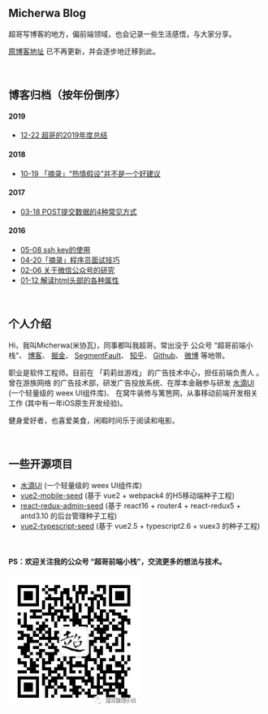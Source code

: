 ## Micherwa Blog
超哥写博客的地方，偏前端领域，也会记录一些生活感悟，与大家分享。

[原博客地址](http://micherwa.cc/blog/) 已不再更新，并会逐步地迁移到此。

&nbsp;

## 博客归档（按年份倒序）

#### 2019
- [12-22 超哥的2019年度总结](https://github.com/micherwa/blogs/blob/master/articles/2019/%E8%B6%85%E5%93%A5%E7%9A%842019%E5%B9%B4%E5%BA%A6%E6%80%BB%E7%BB%93.md)

#### 2018
- [10-19 「摘录」“热情假设”并不是一个好建议](https://github.com/micherwa/blogs/blob/master/articles/2018/10-19%20%E3%80%8C%E6%91%98%E5%BD%95%E3%80%8D%E2%80%9C%E7%83%AD%E6%83%85%E5%81%87%E8%AE%BE%E2%80%9D%E5%B9%B6%E4%B8%8D%E6%98%AF%E4%B8%80%E4%B8%AA%E5%A5%BD%E5%BB%BA%E8%AE%AE.md)

#### 2017
- [03-18 POST提交数据的4种常见方式](https://github.com/micherwa/blogs/blob/master/articles/2017/03-18%20POST%E6%8F%90%E4%BA%A4%E6%95%B0%E6%8D%AE%E7%9A%844%E7%A7%8D%E5%B8%B8%E8%A7%81%E6%96%B9%E5%BC%8F.md)

#### 2016
- [05-08 ssh key的使用](https://github.com/micherwa/blogs/blob/master/articles/2016/05-08%20ssh%20key%E7%9A%84%E4%BD%BF%E7%94%A8.md)
- [04-20「摘录」程序员面试技巧](https://github.com/micherwa/blogs/blob/master/articles/2016/04-20%20%E3%80%8C%E6%91%98%E5%BD%95%E3%80%8D%E7%A8%8B%E5%BA%8F%E5%91%98%E9%9D%A2%E8%AF%95%E6%8A%80%E5%B7%A7.md)
- [02-06 关于微信公众号的研究](https://github.com/micherwa/blogs/blob/master/articles/2016/02-06%20%E5%85%B3%E4%BA%8E%E5%BE%AE%E4%BF%A1%E5%85%AC%E4%BC%97%E5%8F%B7%E7%9A%84%E7%A0%94%E7%A9%B6.md)
- [01-12 解读html头部的各种属性](https://github.com/micherwa/blogs/blob/master/articles/2016/01-12%20%E8%A7%A3%E8%AF%BBhtml%E5%A4%B4%E9%83%A8%E7%9A%84%E5%90%84%E7%A7%8D%E5%B1%9E%E6%80%A7.md)

&nbsp;

## 个人介绍
Hi，我叫Micherwa(米协瓦)，同事都叫我超哥。常出没于 公众号 “超哥前端小栈”、 [博客](https://github.com/micherwa/blogs)、 [掘金](https://juejin.im/user/5a5d4522518825732b19d364)、 [SegmentFault](https://segmentfault.com/u/micherwa)、 [知乎](https://www.zhihu.com/people/micherwa)、 [Github](https://github.com/micherwa)、 [微博](https://weibo.com/jaked) 等地带。

职业是软件工程师。目前在 「莉莉丝游戏」 的广告技术中心，担任前端负责人 。曾在游族网络 的广告技术部，研发广告投放系统、在厚本金融参与研发 [水滴UI](https://github.com/hbteam/weex-droplet-ui) (一个轻量级的 weex UI组件库)、 在窝牛装修与篱笆网，从事移动前端开发相关工作 (其中有一年iOS原生开发经验)。

健身爱好者，也喜爱美食，闲暇时间乐于阅读和电影。

&nbsp;

## 一些开源项目
- [水滴UI](https://github.com/hbteam/weex-droplet-ui) (一个轻量级的 weex UI组件库)
- [vue2-mobile-seed](https://github.com/micherwa/vue2-mobile-seed) (基于 vue2 + webpack4 的H5移动端种子工程)
- [react-redux-admin-seed](https://github.com/micherwa/react-redux-admin-seed) (基于 react16 + router4 + react-redux5 + antd3.10 的后台管理种子工程)
- [vue2-typescript-seed](https://github.com/micherwa/vue2-typescript-seed) (基于 vue2.5 + typescript2.6 + vuex3 的种子工程)

&nbsp;

#### PS：欢迎关注我的公众号 “超哥前端小栈”，交流更多的想法与技术。
![wechat qrCode](https://github.com/micherwa/blogs/blob/master/images/wechat_qrCode.jpg)

